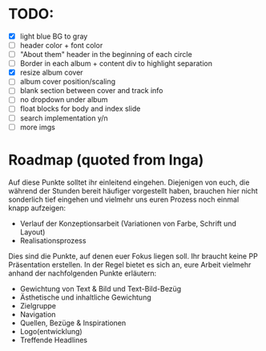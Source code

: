 # TODO:
- [x] light blue BG to gray
- [ ] header color + font color
- [ ] "About them" header in the beginning of each circle
- [ ] Border in each album + content div to highlight separation
- [x] resize album cover
- [ ] album cover position/scaling
- [ ] blank section between cover and track info
- [ ] no dropdown under album
- [ ] float blocks for body and index slide
- [ ] search implementation y/n
- [ ] more imgs

# Roadmap (quoted from Inga)
Auf diese Punkte solltet ihr einleitend eingehen. Diejenigen von euch, die während der Stunden bereit häufiger vorgestellt haben, brauchen hier nicht sonderlich tief eingehen und vielmehr uns euren Prozess noch einmal knapp aufzeigen:

- Verlauf der Konzeptionsarbeit (Variationen von Farbe, Schrift und Layout)
- Realisationsprozess

Dies sind die Punkte, auf denen euer Fokus liegen soll. Ihr braucht keine PP Präsentation erstellen. In der Regel bietet es sich an, eure Arbeit vielmehr anhand der nachfolgenden Punkte erläutern:

- Gewichtung von Text & Bild und Text-Bild-Bezüg
- Ästhetische und inhaltliche Gewichtung
- Zielgruppe
- Navigation
- Quellen, Bezüge & Inspirationen
- Logo(entwicklung)
- Treffende Headlines
